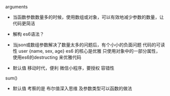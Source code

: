 arguments
- 当函数参数数量多的时候，使用数组或对象，可以有效地减少参数的数量，让代码更简洁
- 解构 es6语法？

- 当json或数组参数解决了数量太多的问题后，有个小小的负面问题
    代码的可读性
    user {name, sex, age}
es6 的核心是优雅
    只使用对象中的一部分属性， 使用es6的destructing 来优雅代码
- 默认值
    移动时代，便利 
    微信小程序，要授权
    容错性

sum()
- 默认值 考察的是 布尔值深入思维 及参数类型可以函数的做法